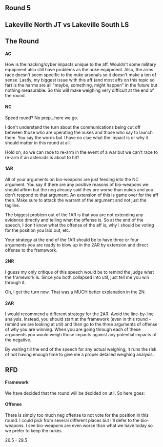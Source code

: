 ## Round 5
## Lakeville North JT vs Lakeville South LS

## The Round

#### AC
How is the hacking/cyber impacts unique to the aff.  Wouldn't some military equipment also still have problems as the nuke equipment.  Also, the arms race doesn't seem specific to the nuke arsenals so it doesn't make a ton of sense.  Lastly, my biggest issue with this aff (and most affs on this topic so far) is the harms are all "maybe, something, might happen" in the future but nothing measurable.  So this will make weighing very difficult at the end of the round.

#### NC
Speed round?  No prep...here we go.  

I don't understand the turn about the communications being cut off between those who are operating the nukes and those who say to launch them.  You say the words but I have no clue what the impact is or why it should matter in this round at all.

Hold on, so we can race to re-arm in the event of a war but we can't race to re-arm if an asteroids is about to hit?

#### 1AR
All of your arguments on bio-weapons are just feeding into the NC argument.  You say if there are any positive reasons of bio-weapons we should affirm but the neg already said they are worse than nukes and you don't respond to that argument.  An extension of this is game over for the aff then.  Make sure to attack the warrant of the argument and not just the tagline.

The biggest problem out of the 1AR is that you are not extending any evidence directly and telling what the offense is.  So at the end of the speech, I don't know what the offense of the aff is, why I should be voting for the position you laid out, etc.

Your strategy at the end of the 1AR should be to have three or four arguments you are ready to blow up in the 2AR by extension and direct offense to the framework.

#### 2NR
I guess my only critique of this speech would be to remind the judge what the framework is.  Since you both collapsed into util, just tell me you win through it.

Oh, I get the turn now.  That was a MUCH better explanation in the 2N.

#### 2AR
I would recommend a different strategy for the 2AR.  Avoid the line-by-line analysis.  Instead, you should start at the framework (even in this round - remind we are looking at util) and then go to the three arguments of offense of why you are winning.  When you are going through each of these arguments you would weigh those impacts against any potential impacts of the negative.

By waiting till the end of the speech for any actual weighing, it runs the risk of not having enough time to give me a proper detailed weighing analysis.

## RFD

#### Framework
We have decided that the round will be decided on util.  So here goes:

#### Offense
There is simply too much neg offense to not vote for the position in this round.  I could pick from several different places but I'll defer to the bio-weapons.  I see bio-weapons are even worse than what we have today so we prefer to keep the nukes.

26.5 - 29.5
